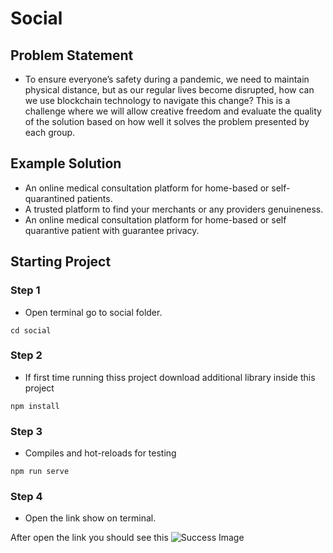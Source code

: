 # Social

## Problem Statement

- To ensure everyone’s safety during a pandemic, we need to maintain physical distance, but as our regular lives become disrupted, how can we use blockchain technology to navigate this change? This is a challenge where we will allow creative freedom and evaluate the quality of the solution based on how well it solves the problem presented by each group.

## Example Solution

- An online medical consultation platform for home-based or self-quarantined patients.  
- A trusted platform to find your merchants or any providers genuineness.
- An online medical consultation platform for home-based or self quarantive patient with guarantee privacy.

## Starting Project

### Step 1
- Open terminal go to social folder.
```
cd social
```

### Step 2
- If first time running thiss project download additional library inside this project
```
npm install
```

### Step 3
- Compiles and hot-reloads for testing
```
npm run serve
```

### Step 4
- Open the link show on terminal.

After open the link you should see this
![Success Image](https://github.com/maxonrow/challenge-social/tree/master/images/page.png)